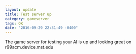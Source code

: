 ```yaml
---
layout: update
title: Test server up
category: gameserver
tags: OK
date: "2016-09-29 22:31:49 -0400"
---
```


The game server for testing your AI is up and looking great on r99acm.device.mst.edu
